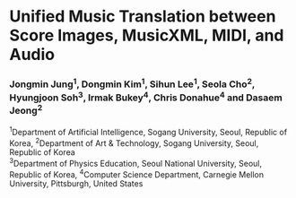 # Unified Music Translation between Score Images, MusicXML, MIDI, and Audio
### Jongmin Jung<sup>1</sup>, Dongmin Kim<sup>1</sup>, Sihun Lee<sup>1</sup>, Seola Cho<sup>2</sup>, Hyungjoon Soh<sup>3</sup>, Irmak Bukey<sup>4</sup>, Chris Donahue<sup>4</sup> and Dasaem Jeong<sup>2</sup>
<sup>1</sup>Department of Artificial Intelligence, Sogang University, Seoul, Republic of Korea, <sup>2</sup>Department of Art & Technology, Sogang University, Seoul, Republic of Korea<br>
<sup>3</sup>Department of Physics Education, Seoul National University, Seoul, Republic of Korea, <sup>4</sup>Computer Science Department, Carnegie Mellon University, Pittsburgh, United States